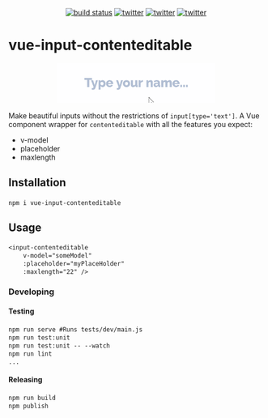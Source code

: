 <p align="center">
    <a href="https://travis-ci.org/Cobertos/vue-contenteditable-input" target="_blank"><img alt="build status" src="https://travis-ci.org/Cobertos/vue-contenteditable-input.svg?branch=master"></a>
    <a href="https://www.npmjs.com/package/vue-input-contenteditable" target="_blank"><img alt="twitter" src="https://img.shields.io/npm/v/vue-input-contenteditable.svg"></a>
    <a href="https://twitter.com/cobertos" target="_blank"><img alt="twitter" src="https://img.shields.io/badge/twitter-%40cobertos-0084b4.svg"></a>
    <a href="https://cobertos.com" target="_blank"><img alt="twitter" src="https://img.shields.io/badge/website-cobertos.com-888888.svg"></a>
</p>

# vue-input-contenteditable

<p align="center">
    <img src="https://github.com/Cobertos/vue-contenteditable-input/blob/master/media/vue-input-contenteditable.gif?raw=true">
</p>

Make beautiful inputs without the restrictions of `input[type='text']`. A Vue component wrapper for `contenteditable` with all the features you expect:

 * v-model
 * placeholder
 * maxlength


## Installation

`npm i vue-input-contenteditable`

## Usage

```
<input-contenteditable
    v-model="someModel"
    :placeholder="myPlaceHolder"
    :maxlength="22" />
```

### Developing
#### Testing

```
npm run serve #Runs tests/dev/main.js
npm run test:unit
npm run test:unit -- --watch
npm run lint
...
```

#### Releasing

```
npm run build
npm publish
```